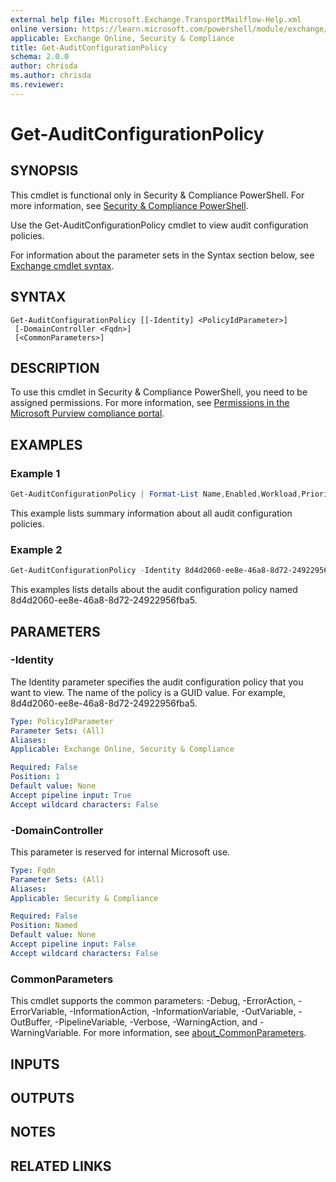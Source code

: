 ```yaml
---
external help file: Microsoft.Exchange.TransportMailflow-Help.xml
online version: https://learn.microsoft.com/powershell/module/exchange/get-auditconfigurationpolicy
applicable: Exchange Online, Security & Compliance
title: Get-AuditConfigurationPolicy
schema: 2.0.0
author: chrisda
ms.author: chrisda
ms.reviewer:
---
```


# Get-AuditConfigurationPolicy

## SYNOPSIS
This cmdlet is functional only in Security & Compliance PowerShell. For more information, see [Security & Compliance PowerShell](https://learn.microsoft.com/powershell/exchange/scc-powershell).

Use the Get-AuditConfigurationPolicy cmdlet to view audit configuration policies.

For information about the parameter sets in the Syntax section below, see [Exchange cmdlet syntax](https://learn.microsoft.com/powershell/exchange/exchange-cmdlet-syntax).

## SYNTAX

```
Get-AuditConfigurationPolicy [[-Identity] <PolicyIdParameter>]
 [-DomainController <Fqdn>]
 [<CommonParameters>]
```

## DESCRIPTION
To use this cmdlet in Security & Compliance PowerShell, you need to be assigned permissions. For more information, see [Permissions in the Microsoft Purview compliance portal](https://learn.microsoft.com/purview/microsoft-365-compliance-center-permissions).

## EXAMPLES

### Example 1
```powershell
Get-AuditConfigurationPolicy | Format-List Name,Enabled,Workload,Priority,*Location
```

This example lists summary information about all audit configuration policies.

### Example 2
```powershell
Get-AuditConfigurationPolicy -Identity 8d4d2060-ee8e-46a8-8d72-24922956fba5
```

This examples lists details about the audit configuration policy named 8d4d2060-ee8e-46a8-8d72-24922956fba5.

## PARAMETERS

### -Identity
The Identity parameter specifies the audit configuration policy that you want to view. The name of the policy is a GUID value. For example, 8d4d2060-ee8e-46a8-8d72-24922956fba5.

```yaml
Type: PolicyIdParameter
Parameter Sets: (All)
Aliases:
Applicable: Exchange Online, Security & Compliance

Required: False
Position: 1
Default value: None
Accept pipeline input: True
Accept wildcard characters: False
```

### -DomainController
This parameter is reserved for internal Microsoft use.

```yaml
Type: Fqdn
Parameter Sets: (All)
Aliases:
Applicable: Security & Compliance

Required: False
Position: Named
Default value: None
Accept pipeline input: False
Accept wildcard characters: False
```

### CommonParameters
This cmdlet supports the common parameters: -Debug, -ErrorAction, -ErrorVariable, -InformationAction, -InformationVariable, -OutVariable, -OutBuffer, -PipelineVariable, -Verbose, -WarningAction, and -WarningVariable. For more information, see [about_CommonParameters](https://go.microsoft.com/fwlink/p/?LinkID=113216).

## INPUTS

## OUTPUTS

## NOTES

## RELATED LINKS
